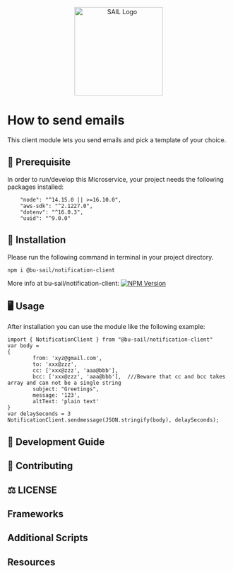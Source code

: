 <p align="center">
 <img src="https://user-images.githubusercontent.com/62607343/202245103-044d5c0b-7dec-416b-a178-66b4875dc399.png" width="200" alt="SAIL Logo" /></a>
</p>


# How to send emails

This client module lets you send emails and pick a template of your choice.

## 📖  Prerequisite

In order to run/develop this Microservice, your project needs the following packages installed:

```
    "node": "^14.15.0 || >=16.10.0",
    "aws-sdk": "^2.1227.0",
    "dotenv": "^16.0.3",
    "uuid": "^9.0.0"
```

## 💾 Installation

Please run the following command in terminal in your project directory.

```
npm i @bu-sail/notification-client
```
More info at bu-sail/notification-client: <a href="https://www.npmjs.com/package/@bu-sail/notification-client" target="_blank"><img src="https://img.shields.io/npm/v/@nestjs/core.svg" alt="NPM Version" /></a>

## 🖥️ Usage

After installation you can use the module like the following example:

```
import { NotificationClient } from "@bu-sail/notification-client"
var body =
{
        from: 'xyz@gmail.com',
        to: 'xxx@zzz',
        cc: ['xxx@zzz', 'aaa@bbb'],
        bcc: ['xxx@zzz', 'aaa@bbb'],  ///Beware that cc and bcc takes array and can not be a single string
        subject: "Greetings",
        message: '123',
        altText: 'plain text'
}
var delaySeconds = 3
NotificationClient.sendmessage(JSON.stringify(body), delaySeconds);
```

## 🚧 Development Guide


## 🤝 Contributing


## ⚖️ LICENSE


## Frameworks


## Additional Scripts


## Resources
